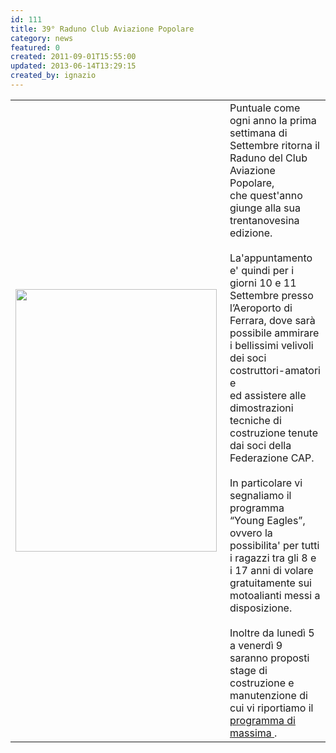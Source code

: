 ```yaml
---
id: 111
title: 39° Raduno Club Aviazione Popolare
category: news
featured: 0
created: 2011-09-01T15:55:00
updated: 2013-06-14T13:29:15
created_by: ignazio
---
```

<table border="0">
 <tbody>
  <tr>
   <td>
    <img border="0" height="420" src="images/stories/2011.cap-locandina-39mo-raduno-s.jpg" style="float: left; padding-right: 5px;" width="322"/>
   </td>
   <td valign="top">
    Puntuale come ogni anno la prima settimana di Settembre ritorna il Raduno del Club Aviazione Popolare,
    <br/>
    che quest'anno giunge alla sua trentanovesina edizione.
    <br/>
    <br/>
    La'appuntamento e' quindi per i giorni 10 e 11 Settembre presso l’Aeroporto di Ferrara, dove sarà possibile ammirare i bellissimi velivoli dei soci costruttori-amatori e
    <br/>
    ed assistere alle dimostrazioni tecniche di costruzione tenute dai soci della Federazione CAP.
    <br/>
    <br/>
    In particolare vi segnaliamo il programma “Young Eagles”,
    <br/>
    ovvero la possibilita' per tutti i ragazzi tra gli 8 e i 17 anni di volare gratuitamente sui motoalianti messi a disposizione.
    <br/>
    <br/>
    Inoltre da lunedì 5 a venerdì 9 saranno proposti stage di costruzione e manutenzione di cui vi riportiamo il
    <a href="dmdocuments/cap-programma-39mo-raduno.pdf" target="_blank">
     programma di massima
    </a>
    .
   </td>
  </tr>
 </tbody>
</table>

